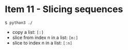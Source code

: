 # Item 11 - Slicing sequences

```
$ python3 ./
```

- copy a list: `[:]`
- slice from index n in a list: `[n:]`
- slice to index n in a list: `[:n]`
